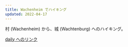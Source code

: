 ```yaml
---
title: Wachenheim でハイキング
updated: 2022-04-17
---
```


村 (Wachenheim) から、城 (Wachtenburg) へのハイキング。

[daily へのリンク](https://sotaro.io/daily/2022-04-17)
